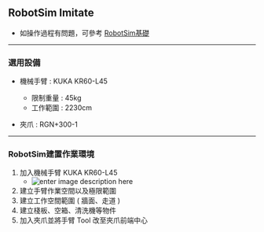 ## RobotSim Imitate

- 如操作過程有問題，可參考 [RobotSim基礎](https://yazelin.github.io/usc2019-RobotSim/zh-tw/1RobotSimBasic.html)

---
### 選用設備

- 機械手臂 : KUKA KR60-L45
	- 限制重量 : 45kg
	- 工作範圍 : 2230cm
	
- 夾爪 : RGN+300-1

---
### RobotSim建置作業環境

1. 加入機械手臂 KUKA KR60-L45
	- ![enter image description here](https://github.com/YangPeiYuan/RobotSim_Simulate/blob/master/image/RobotSim_Import_Model.png)
2. 建立手臂作業空間以及極限範圍
3. 建立工作空間範圍 ( 牆面、走道 )
4. 建立棧板、空箱、清洗機等物件
5. 加入夾爪並將手臂 Tool 改至夾爪前端中心
<!--stackedit_data:
eyJoaXN0b3J5IjpbMTE3NTY3OTA2LDE0MzgyNDU3MTMsMTQ3Nz
M3NDk2OCwtNjk3MzczMDg0LC0xNDYxNTE3MjM3LDE4NzYxODU5
MDQsNTg0NzcyNTUzLDU4ODQ5Nzc0MywtMTY3OTk0NzMyNiwzMD
A2Nzg4NTMsMjg0ODg1NDE0LC0xMDk0MzYxMTc2LC0xNzU3OTM0
OTk1LDc0NTk5ODA1NSwxMTA1OTc0OF19
-->